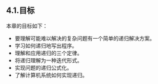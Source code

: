 ## 4.1.目标

本章的目标如下：

* 要理解可能难以解决的复杂问题有一个简单的递归解决方案。
* 学习如何递归地写出程序。
* 理解和应用递归的三个定律。
* 将递归理解为一种迭代形式。
* 实现问题的递归公式化。
* 了解计算机系统如何实现递归。
